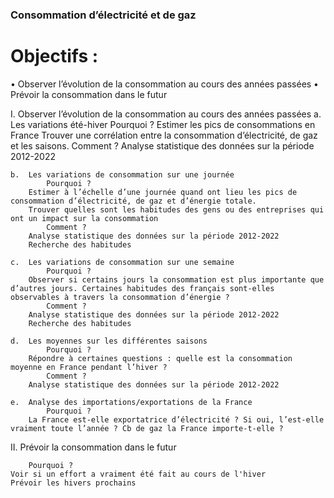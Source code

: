 ### Consommation d’électricité et de gaz 

# Objectifs : 
•	Observer l’évolution de la consommation au cours des années passées 
•	Prévoir la consommation dans le futur

I.	Observer l’évolution de la consommation au cours des années passées
    a.	Les variations été-hiver
            Pourquoi ? 
        Estimer les pics de consommations en France
        Trouver une corrélation entre la consommation d’électricité, de gaz et les saisons.
            Comment ? 
        Analyse statistique des données sur la période 2012-2022

    b.	Les variations de consommation sur une journée
            Pourquoi ? 
        Estimer à l’échelle d’une journée quand ont lieu les pics de consommation d’électricité, de gaz et d’énergie totale. 
        Trouver quelles sont les habitudes des gens ou des entreprises qui ont un impact sur la consommation 
            Comment ? 
        Analyse statistique des données sur la période 2012-2022
        Recherche des habitudes

    c.	Les variations de consommation sur une semaine
            Pourquoi ?
        Observer si certains jours la consommation est plus importante que d’autres jours. Certaines habitudes des français sont-elles observables à travers la consommation d’énergie ? 
            Comment ? 
        Analyse statistique des données sur la période 2012-2022
        Recherche des habitudes

    d.	Les moyennes sur les différentes saisons
            Pourquoi ? 
        Répondre à certaines questions : quelle est la consommation moyenne en France pendant l’hiver ? 
            Comment ? 
        Analyse statistique des données sur la période 2012-2022

    e.	Analyse des importations/exportations de la France
            Pourquoi ? 
        La France est-elle exportatrice d’électricité ? Si oui, l’est-elle vraiment toute l’année ? Cb de gaz la France importe-t-elle ? 

II.	Prévoir la consommation dans le futur

        Pourquoi ? 
    Voir si un effort a vraiment été fait au cours de l'hiver 
    Prévoir les hivers prochains 